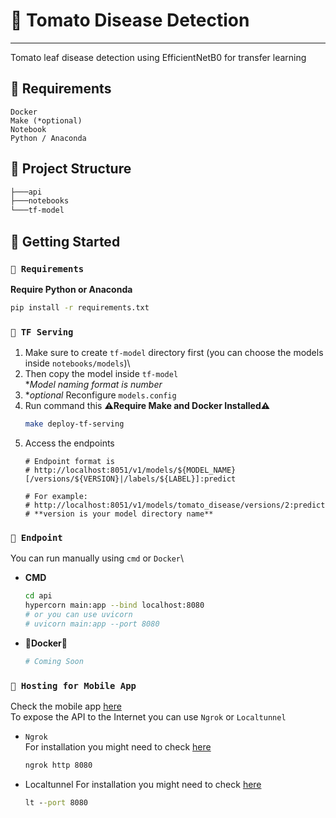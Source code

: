 # 🍅 Tomato Disease Detection
---
Tomato leaf disease detection using EfficientNetB0 for transfer learning

## 📌 Requirements

```
Docker
Make (*optional)
Notebook
Python / Anaconda
```

## 📌 Project Structure
```bash
├───api
├───notebooks
└───tf-model
```

## 📌 Getting Started

### `📝 Requirements`
**Require Python or Anaconda**
```cmd
pip install -r requirements.txt
```

### `📝 TF Serving`
1. Make sure to create `tf-model` directory first (you can choose the models inside `notebooks/models`)\
2. Then copy the model inside `tf-model`\
   **Model naming format is number*
3. **optional* Reconfigure `models.config`
4. Run command this
**⚠️Require Make and Docker Installed⚠️**
    ```bash
    make deploy-tf-serving
    ```
5. Access the endpoints
    ```
    # Endpoint format is 
    # http://localhost:8051/v1/models/${MODEL_NAME}[/versions/${VERSION}|/labels/${LABEL}]:predict

    # For example:
    # http://localhost:8051/v1/models/tomato_disease/versions/2:predict
    # **version is your model directory name**
    ```

### `📝 Endpoint`
You can run manually using `cmd` or `Docker`\
- **CMD** 
  ```bash
  cd api
  hypercorn main:app --bind localhost:8080
  # or you can use uvicorn
  # uvicorn main:app --port 8080
  ```

- **🚧Docker🚧**
  ```bash
  # Coming Soon
  ```

### `📝 Hosting for Mobile App`
Check the mobile app [here](google.com)\
To expose the API to the Internet you can use `Ngrok` or `Localtunnel`

- `Ngrok`\
  For installation you might need to check [here](https://ngrok.com/download)
  ```cmd 
  ngrok http 8080
  ```
- Localtunnel
  For installation you might need to check [here](https://localtunnel.github.io/www/)
  ```cmd
  lt --port 8080
  ```
